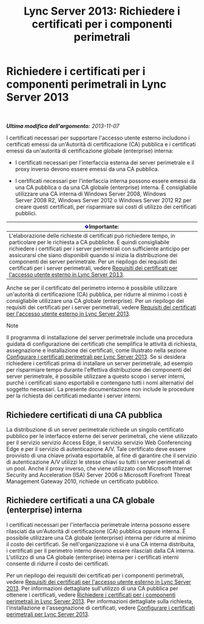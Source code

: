 ﻿---
title: 'Lync Server 2013: Richiedere i certificati per i componenti perimetrali'
TOCTitle: Richiedere i certificati per i componenti perimetrali
ms:assetid: 8c72b877-febc-428f-89dc-389e7a7ac849
ms:mtpsurl: https://technet.microsoft.com/it-it/library/Gg398708(v=OCS.15)
ms:contentKeyID: 49301267
ms.date: 08/24/2015
mtps_version: v=OCS.15
ms.translationtype: HT
---

# Richiedere i certificati per i componenti perimetrali in Lync Server 2013

 

_**Ultima modifica dell'argomento:** 2013-11-07_

I certificati necessari per supportare l'accesso utente esterno includono i certificati emessi da un'Autorità di certificazione (CA) pubblica e i certificati emessi da un'autorità di certificazione globale (enterprise) interna:

  - I certificati necessari per l'interfaccia esterna dei server perimetrale e il proxy inverso devono essere emessi da una CA pubblica.

  - I certificati necessari per l'interfaccia interna possono essere emessi da una CA pubblica o da una CA globale (enterprise) interna. È consigliabile utilizzare una CA interna di Windows Server 2008, Windows Server 2008 R2, Windows Server 2012 o Windows Server 2012 R2 per creare questi certificati, per risparmiare sui costi di utilizzo dei certificati pubblici.

<table>
<thead>
<tr class="header">
<th><img src="images/Gg412908.important(OCS.15).gif" title="important" alt="important" />Importante:</th>
</tr>
</thead>
<tbody>
<tr class="odd">
<td>L'elaborazione delle richieste di certificati può richiedere tempo, in particolare per le richiesta a CA pubbliche. È quindi consigliabile richiedere i certificati per i server perimetrali con sufficiente anticipo per assicurarsi che siano disponibili quando si inizia la distribuzione dei componenti dei server perimetrale. Per un riepilogo dei requisiti dei certificati per i server perimetrali, vedere <a href="lync-server-2013-certificate-requirements-for-external-user-access.md">Requisiti dei certificati per l'accesso utente esterno in Lync Server 2013</a>.</td>
</tr>
</tbody>
</table>


Anche se per il certificato del perimetro interno è possibile utilizzare un'autorità di certificazione (CA) pubblica, per ridurre al minimo i costi è consigliabile utilizzare una CA globale (enterprise). Per un riepilogo dei requisiti dei certificati per i server perimetrali, vedere [Requisiti dei certificati per l'accesso utente esterno in Lync Server 2013](lync-server-2013-certificate-requirements-for-external-user-access.md).


> [!NOTE]
> Il programma di installazione del server perimetrale include una procedura guidata di configurazione dei certificati che semplifica le attività di richiesta, assegnazione e installazione dei certificati, come illustrato nella sezione <A href="lync-server-2013-set-up-edge-certificates.md">Configurare i certificati perimetrali per Lync Server 2013</A>. Se si desidera richiedere i certificati prima di installare un server perimetrale, ad esempio per risparmiare tempo durante l'effettiva distribuzione dei componenti del server perimetrale, è possibile utilizzare a questo scopo i server interni, purché i certificati siano esportabili e contengano tutti i nomi alternativi del soggetto necessari. La presente documentazione non include le procedure per la richiesta dei certificati mediante i server interni.



## Richiedere certificati di una CA pubblica

La distribuzione di un server perimetrale richiede un singolo certificato pubblico per le interfacce esterne dei server perimetrali, che viene utilizzato per il servizio servizio Access Edge, il servizio servizio Web Conferencing Edge e per il servizio di autenticazione A/V. Tale certificato deve essere provvisto di una chiave privata esportabile, al fine di garantire che il servizio di autenticazione A/V utilizzi le stesse chiavi su tutti i server perimetrali di un pool. Anche il proxy inverso, che viene utilizzato con Microsoft Internet Security and Acceleration (ISA) Server 2006 o Microsoft Forefront Threat Management Gateway 2010, richiede un certificato pubblico.

## Richiedere certificati a una CA globale (enterprise) interna

I certificati necessari per l'interfaccia perimetrale interna possono essere rilasciati da un'Autorità di certificazione (CA) pubblica oppure interna. È possibile utilizzare una CA globale (enterprise) interna per ridurre al minimo il costo dei certificati. Se nell'organizzazione vi è una CA interna distribuita, i certificati per il perimetro interno devono essere rilasciati dalla CA interna. L'utilizzo di una CA globale (enterprise) interna per i certificati interni consente di ridurre il costo dei certificati.

Per un riepilogo dei requisiti dei certificati per i componenti perimetrali, vedere [Requisiti dei certificati per l'accesso utente esterno in Lync Server 2013](lync-server-2013-certificate-requirements-for-external-user-access.md). Per informazioni dettagliate sull'utilizzo di una CA pubblica per ottenere i certificati, vedere [Richiedere i certificati per i componenti perimetrali in Lync Server 2013](lync-server-2013-request-certificates-for-edge-components.md). Per informazioni dettagliate sulla richiesta, l'installazione e l'assegnazione di certificati, vedere [Configurare i certificati perimetrali per Lync Server 2013](lync-server-2013-set-up-edge-certificates.md).

